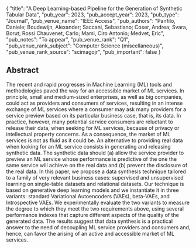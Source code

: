 {
  "title": "A Deep Learning-based Pipeline for the Generation of Synthetic Tabular Data",
  "pub_year": 2023,
  "pub_accept_year": 2023,
  "pub_type": "Journal",
  "pub_venue_name": "IEEE Access",
  "pub_authors": "Panfilo, Daniele; Boudewijn, Alexander; Saccani, Sebastiano; Coser, Andrea; Svara, Borut; Rossi Chauvenet, Carlo; Mami, Ciro Antonio; Medvet, Eric",
  "pub_notes": "To appear",
  "pub_venue_rank": "Q1",
  "pub_venue_rank_subject": "Computer Science (miscellaneous)",
  "pub_venue_rank_source": "scimagojr",
  "pub_important": false
}

## Abstract
The recent and rapid progresses in Machine Learning (ML) tools and methodologies paved the way for an accessible market of ML services. In principle, small and medium-sized enterprises, as well as big companies, could act as providers and consumers of services, resulting in an intense exchange of ML services where a consumer may ask many providers for a service preview based on its particular business case, that is, its data. In practice, however, many potential service consumers are reluctant to release their data, when seeking for ML services, because of privacy or intellectual property concerns. As a consequence, the market of ML services is not as fluid as it could be. An alternative to providing real data when looking for an ML service consists in generating and releasing synthetic data. The synthetic data should (a) allow the service provider to preview an ML service whose performance is predictive of the one the same service will achieve on the real data and (b) prevent the disclosure of the real data. In this paper, we propose a data synthesis technique tailored to a family of very relevant business cases: supervised and unsupervised learning on single-table datasets and relational datasets. Our technique is based on generative deep learning models and we instantiate it in three variants: standard Variational Autoencoders (VAEs), beta-VAEs, and Introspective VAEs. We experimentally evaluate the two variants to measure the degree to which they meet the two requirements above, using several performance indexes that capture different aspects of the quality of the generated data. The results suggest that data synthesis is a practical answer to the need of decoupling ML service providers and consumers and, hence, can favor the arising of an active and accessible market of ML services.
